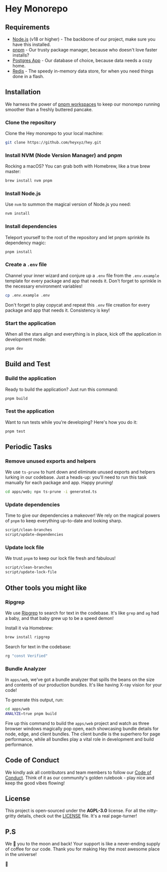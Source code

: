 # Hey Monorepo

## Requirements

- [Node.js](https://nodejs.org/en/download/) (v18 or higher) - The backbone of our project, make sure you have this installed.
- [pnpm](https://pnpm.io/installation) - Our trusty package manager, because who doesn't love faster installs?
- [Postgres App](https://postgresapp.com/) - Our database of choice, because data needs a cozy home.
- [Redis](https://redis.io/download) - The speedy in-memory data store, for when you need things done in a flash.

## Installation

We harness the power of [pnpm workspaces](https://pnpm.io/workspaces) to keep our monorepo running smoother than a freshly buttered pancake.

### Clone the repository

Clone the Hey monorepo to your local machine:

```bash
git clone https://github.com/heyxyz/hey.git
```

### Install NVM (Node Version Manager) and pnpm

Rocking a macOS? You can grab both with Homebrew, like a true brew master:

```bash
brew install nvm pnpm
```

### Install Node.js

Use `nvm` to summon the magical version of Node.js you need:

```bash
nvm install
```

### Install dependencies

Teleport yourself to the root of the repository and let pnpm sprinkle its dependency magic:

```bash
pnpm install
```

### Create a `.env` file

Channel your inner wizard and conjure up a `.env` file from the `.env.example` template for every package and app that needs it. Don't forget to sprinkle in the necessary environment variables!

```bash
cp .env.example .env
```

Don't forget to play copycat and repeat this `.env` file creation for every package and app that needs it. Consistency is key!

### Start the application

When all the stars align and everything is in place, kick off the application in development mode:

```bash
pnpm dev
```

## Build and Test

### Build the application

Ready to build the application? Just run this command:

```bash
pnpm build
```

### Test the application

Want to run tests while you're developing? Here's how you do it:

```bash
pnpm test
```

## Periodic Tasks

### Remove unused exports and helpers

We use `ts-prune` to hunt down and eliminate unused exports and helpers lurking in our codebase. Just a heads-up: you'll need to run this task manually for each package and app. Happy pruning!

```bash
cd apps/web; npx ts-prune -i generated.ts
```

### Update dependencies

Time to give our dependencies a makeover! We rely on the magical powers of `pnpm` to keep everything up-to-date and looking sharp.

```bash
script/clean-branches
script/update-dependencies
```

### Update lock file

We trust `pnpm` to keep our lock file fresh and fabulous!

```bash
script/clean-branches
script/update-lock-file
```

## Other tools you might like

### Ripgrep

We use [Ripgrep](https://github.com/BurntSushi/ripgrep) to search for text in the codebase. It's like `grep` and `ag` had a baby, and that baby grew up to be a speed demon!

Install it via Homebrew:

```bash
brew install ripgrep
```

Search for text in the codebase:

```bash
rg "const Verified"
```

### Bundle Analyzer

In `apps/web`, we've got a bundle analyzer that spills the beans on the size and contents of our production bundles. It's like having X-ray vision for your code!

To generate this output, run:

```bash
cd apps/web
ANALYZE=true pnpm build
```

Fire up this command to build the `apps/web` project and watch as three browser windows magically pop open, each showcasing bundle details for node, edge, and client bundles. The client bundle is the superhero for page performance, while all bundles play a vital role in development and build performance.

## Code of Conduct

We kindly ask all contributors and team members to follow our [Code of Conduct](./CODE_OF_CONDUCT.md). Think of it as our community's golden rulebook - play nice and keep the good vibes flowing!

## License

This project is open-sourced under the **AGPL-3.0** license. For all the nitty-gritty details, check out the [LICENSE](./LICENSE) file. It's a real page-turner!

## P.S

We 💖 you to the moon and back! Your support is like a never-ending supply of coffee for our code. Thank you for making Hey the most awesome place in the universe!

🌸
